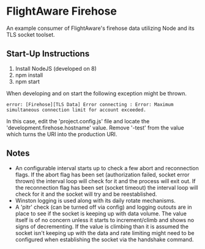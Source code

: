 FlightAware Firehose
====================

An example consumer of FlightAware's firehose data utilizing Node and its TLS socket
toolset.

## Start-Up Instructions
1. Install NodeJS (developed on 8)
2. npm install
3. npm start

When developing and on start the following exception might be thrown.
```
error: [Firehose][TLS Data] Error connecting : Error: Maximum simultaneous connection limit for account exceeded.
```
In this case, edit the 'project.config.js' file and locate the 'development.firehose.hostname' value.
Remove '-test' from the value which turns the URI into the production URI.

## Notes
* An configurable interval starts up to check a few abort and reconnection flags. If the abort flag has been set (authorization failed, socket error thrown) the interval loop will check for it and the process will exit out. If the reconnection flag has been set (socket timeout) the interval loop will check for it and the socket will try and be reestablished.
* Winston logging is used along with its daily rotate mechanisms.
* A 'pitr' check (can be turned off via config) and logging outouts are in place to see if the socket is keeping up with data volume. The value itself is of no concern unless it starts to increment/climb and shows no signs of decrementing. If the value is climbing than it is assumed the socket isn't keeping up with the data and rate limiting might need to be configured when establishing the socket via the handshake command.

